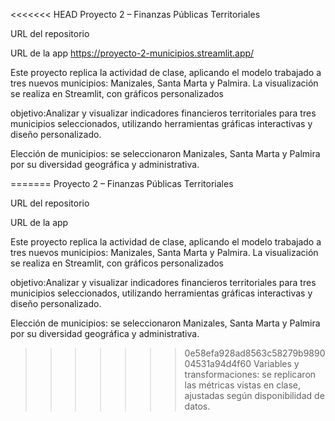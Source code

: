 <<<<<<< HEAD
Proyecto 2 – Finanzas Públicas Territoriales

URL del repositorio

URL de la app
https://proyecto-2-municipios.streamlit.app/

Este proyecto replica la actividad de clase, aplicando el modelo trabajado a tres nuevos municipios: Manizales, Santa Marta y Palmira. La visualización se realiza en Streamlit, con gráficos personalizados

objetivo:Analizar y visualizar indicadores financieros territoriales para tres municipios seleccionados, utilizando herramientas gráficas interactivas y diseño personalizado.

Elección de municipios: se seleccionaron Manizales, Santa Marta y Palmira por su diversidad geográfica y administrativa.

=======
Proyecto 2 – Finanzas Públicas Territoriales

URL del repositorio

URL de la app

Este proyecto replica la actividad de clase, aplicando el modelo trabajado a tres nuevos municipios: Manizales, Santa Marta y Palmira. La visualización se realiza en Streamlit, con gráficos personalizados

objetivo:Analizar y visualizar indicadores financieros territoriales para tres municipios seleccionados, utilizando herramientas gráficas interactivas y diseño personalizado.

Elección de municipios: se seleccionaron Manizales, Santa Marta y Palmira por su diversidad geográfica y administrativa.

>>>>>>> 0e58efa928ad8563c58279b989004531a94d4f60
Variables y transformaciones: se replicaron las métricas vistas en clase, ajustadas según disponibilidad de datos.